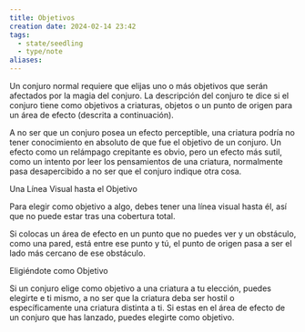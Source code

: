 ```yaml
---
title: Objetivos
creation date: 2024-02-14 23:42
tags:
  - state/seedling
  - type/note
aliases:
---
```

Un conjuro normal requiere que elijas uno o más objetivos que serán afectados por la magia del conjuro. La descripción del conjuro te dice si el conjuro tiene como objetivos a criaturas, objetos o un punto de origen para un área de efecto (descrita a continuación).

A no ser que un conjuro posea un efecto perceptible, una criatura podría no tener conocimiento en absoluto de que fue el objetivo de un conjuro. Un efecto como un relámpago crepitante es obvio, pero un efecto más sutil, como un intento por leer los pensamientos de una criatura, normalmente pasa desapercibido a no ser que el conjuro indique otra cosa.


Una Línea Visual hasta el Objetivo

Para elegir como objetivo a algo, debes tener una línea visual hasta él, así que no puede estar tras una cobertura total.

Si colocas un área de efecto en un punto que no puedes ver y un obstáculo, como una pared, está entre ese punto y tú, el punto de origen pasa a ser el lado más cercano de ese obstáculo.

Eligiéndote como Objetivo

Si un conjuro elige como objetivo a una criatura a tu elección, puedes elegirte e ti mismo, a no ser que la criatura deba ser hostil o específicamente una criatura distinta a ti. Si estas en el área de efecto de un conjuro que has lanzado, puedes elegirte como objetivo.
